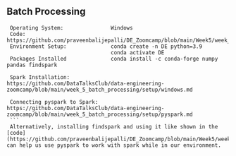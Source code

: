 ## Batch Processing

   ```
    Operating System:               Windows
    Code:                           https://github.com/praveenbalijepalli/DE_Zoomcamp/blob/main/Week5/week_5_batch_processing/week_5_batch_processing.ipynb
    Environment Setup:              conda create -n DE python=3.9
                                    conda activate DE
    Packages Installed              conda install -c conda-forge numpy pandas findspark
                                    
    Spark Installation:             https://github.com/DataTalksClub/data-engineering-zoomcamp/blob/main/week_5_batch_processing/setup/windows.md

    Connecting pyspark to Spark:    https://github.com/DataTalksClub/data-engineering-zoomcamp/blob/main/week_5_batch_processing/setup/pyspark.md
    ```
    Alternatively, installing findspark and using it like shown in the [code](https://github.com/praveenbalijepalli/DE_Zoomcamp/blob/main/Week5/week_5_batch_processing/week_5_batch_processing.ipynb) can help us use pyspark to work with spark while in our environment.
    
